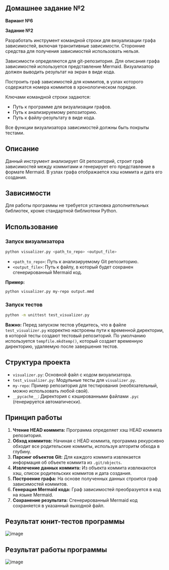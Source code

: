 ## Домашнее задание №2
**Вариант №6**

**Задание №2**

Разработать инструмент командной строки для визуализации графа
зависимостей, включая транзитивные зависимости. Сторонние средства для
получения зависимостей использовать нельзя.

Зависимости определяются для git-репозитория. Для описания графа
зависимостей используется представление Mermaid. Визуализатор должен
выводить результат на экран в виде кода.

Построить граф зависимостей для коммитов, в узлах которого содержатся
номера коммитов в хронологическом порядке.

Ключами командной строки задаются:

-   Путь к программе для визуализации графов.
-   Путь к анализируемому репозиторию.
-   Путь к файлу-результату в виде кода.

Все функции визуализатора зависимостей должны быть покрыты тестами.

## Описание

Данный инструмент анализирует Git репозиторий, строит граф зависимостей между коммитами и генерирует его представление в формате Mermaid. В узлах графа отображается хэш коммита и дата его создания.

## Зависимости

Для работы программы не требуется установка дополнительных библиотек, кроме стандартной библиотеки Python.

## Использование

### Запуск визуализатора

```bash
python visualizer.py <path_to_repo> <output_file>
```

-   `<path_to_repo>`: Путь к анализируемому Git репозиторию.
-   `<output_file>`: Путь к файлу, в который будет сохранен сгенерированный Mermaid код.

**Пример:**

```bash
python visualizer.py my-repo output.mmd
```

### Запуск тестов

```bash
python -m unittest test_visualizer.py
```

**Важно:** Перед запуском тестов убедитесь, что в файле `test_visualizer.py` корректно настроены пути к временной директории, в которой тесты создают тестовый репозиторий. По умолчанию используется `tempfile.mkdtemp()`, который создает временную директорию, удаляемую после завершения тестов.

## Структура проекта

-   `visualizer.py`: Основной файл с кодом визуализатора.
-   `test_visualizer.py`: Модульные тесты для `visualizer.py`.
-   `my-repo`: Пример репозитория для тестирования (необязательный, можно использовать любой свой).
-   `__pycache__`: Директория с кэшированными файлами `.pyc` (генерируется автоматически).
  
## Принцип работы

1.  **Чтение HEAD коммита:** Программа определяет хэш HEAD коммита репозитория.
2.  **Обход коммитов:** Начиная с HEAD коммита, программа рекурсивно обходит все родительские коммиты, используя алгоритм обхода в глубину.
3.  **Парсинг объектов Git:** Для каждого коммита извлекается информация об объекте коммита из `.git/objects`.
4.  **Извлечение данных коммита:** Из объекта коммита извлекаются хэш, список родительских коммитов и дата создания.
5.  **Построение графа:** На основе полученных данных строится граф зависимостей коммитов.
6.  **Генерация Mermaid кода:** Граф зависимостей преобразуется в код на языке Mermaid.
7.  **Сохранение результата:** Сгенерированный Mermaid код сохраняется в указанный выходной файл.

## Результат юнит-тестов программы
![image](https://github.com/user-attachments/assets/c5bdc2c8-55fe-4138-aaad-e8ebba219887)

## Результат работы программы
![image](https://github.com/user-attachments/assets/a6856a88-a485-4dd3-b4c0-e56eadbe02c0)


